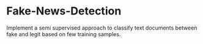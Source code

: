 # Fake-News-Detection
Implement a semi supervised approach to classify text documents between fake and legit based on few training samples. 
